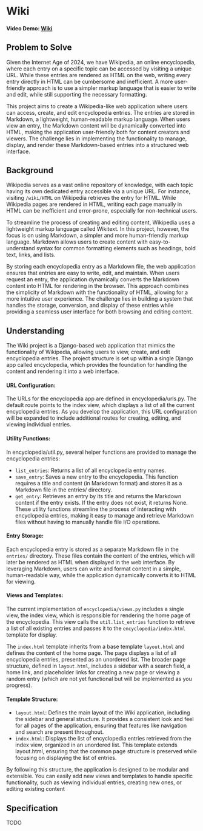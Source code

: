 # Wiki

#### Video Demo: [Wiki](https://youtu.be/k8kBOH-9AWA)

## Problem to Solve

Given the Internet Age of 2024, we have Wikipedia, an online encyclopedia, where each entry on a specific topic can be accessed by visiting a unique URL. While these entries are rendered as HTML on the web, writing every entry directly in HTML can be cumbersome and inefficient. A more user-friendly approach is to use a simpler markup language that is easier to write and edit, while still supporting the necessary formatting.

This project aims to create a Wikipedia-like web application where users can access, create, and edit encyclopedia entries. The entries are stored in Markdown, a lightweight, human-readable markup language. When users view an entry, the Markdown content will be dynamically converted into HTML, making the application user-friendly both for content creators and viewers. The challenge lies in implementing the functionality to manage, display, and render these Markdown-based entries into a structured web interface.

## Background

Wikipedia serves as a vast online repository of knowledge, with each topic having its own dedicated entry accessible via a unique URL. For instance, visiting `/wiki/HTML` on Wikipedia retrieves the entry for HTML. While Wikipedia pages are rendered in HTML, writing each page manually in HTML can be inefficient and error-prone, especially for non-technical users.

To streamline the process of creating and editing content, Wikipedia uses a lightweight markup language called Wikitext. In this project, however, the focus is on using Markdown, a simpler and more human-friendly markup language. Markdown allows users to create content with easy-to-understand syntax for common formatting elements such as headings, bold text, links, and lists.

By storing each encyclopedia entry as a Markdown file, the web application ensures that entries are easy to write, edit, and maintain. When users request an entry, the application dynamically converts the Markdown content into HTML for rendering in the browser. This approach combines the simplicity of Markdown with the functionality of HTML, allowing for a more intuitive user experience. The challenge lies in building a system that handles the storage, conversion, and display of these entries while providing a seamless user interface for both browsing and editing content.

## Understanding

The Wiki project is a Django-based web application that mimics the functionality of Wikipedia, allowing users to view, create, and edit encyclopedia entries. The project structure is set up within a single Django app called encyclopedia, which provides the foundation for handling the content and rendering it into a web interface.

#### URL Configuration:
The URLs for the encyclopedia app are defined in encyclopedia/urls.py. The default route points to the index view, which displays a list of all the current encyclopedia entries. As you develop the application, this URL configuration will be expanded to include additional routes for creating, editing, and viewing individual entries.

#### Utility Functions:
In encyclopedia/util.py, several helper functions are provided to manage the encyclopedia entries:
* `list_entries`: Returns a list of all encyclopedia entry names.
* `save_entry`: Saves a new entry to the encyclopedia. This function requires a title and content (in Markdown format) and stores it as a Markdown file in the entries/ directory.
* `get_entry`: Retrieves an entry by its title and returns the Markdown content if the entry exists. If the entry does not exist, it returns None. These utility functions streamline the process of interacting with encyclopedia entries, making it easy to manage and retrieve Markdown files without having to manually handle file I/O operations.

#### Entry Storage:
Each encyclopedia entry is stored as a separate Markdown file in the `entries/` directory. These files contain the content of the entries, which will later be rendered as HTML when displayed in the web interface. By leveraging Markdown, users can write and format content in a simple, human-readable way, while the application dynamically converts it to HTML for viewing.

#### Views and Templates:
The current implementation of `encyclopedia/views.py` includes a single view, the index view, which is responsible for rendering the home page of the encyclopedia. This view calls the `util.list_entries` function to retrieve a list of all existing entries and passes it to the `encyclopedia/index.html` template for display.

The `index.html` template inherits from a base template `layout.html` and defines the content of the home page. The page displays a list of all encyclopedia entries, presented as an unordered list. The broader page structure, defined in `layout.html`, includes a sidebar with a search field, a home link, and placeholder links for creating a new page or viewing a random entry (which are not yet functional but will be implemented as you progress).

#### Template Structure:
* `layout.html`: Defines the main layout of the Wiki application, including the sidebar and general structure. It provides a consistent look and feel for all pages of the application, ensuring that features like navigation and search are present throughout.
* `index.html`: Displays the list of encyclopedia entries retrieved from the index view, organized in an unordered list. This template extends layout.html, ensuring that the common page structure is preserved while focusing on displaying the list of entries.

By following this structure, the application is designed to be modular and extensible. You can easily add new views and templates to handle specific functionality, such as viewing individual entries, creating new ones, or editing existing content

## Specification

TODO
